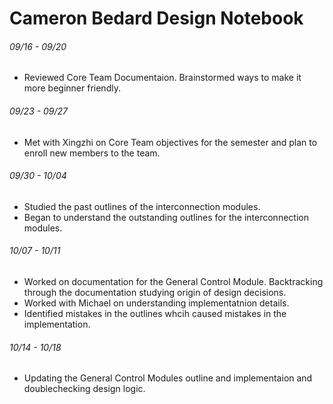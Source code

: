 # Cameron Bedard Design Notebook

###### 09/16 - 09/20
- Reviewed Core Team Documentaion. Brainstormed ways to make it more beginner friendly.
###### 09/23 - 09/27
- Met with Xingzhi on Core Team objectives for the semester and plan to enroll new members to the team.
###### 09/30 - 10/04
- Studied the past outlines of the interconnection modules.
- Began to understand the outstanding outlines for the interconnection modules.
###### 10/07 - 10/11
- Worked on documentation for the General Control Module. Backtracking through the documentation studying origin of design decisions.
- Worked with Michael on understanding implementatnion details.
- Identified mistakes in the outlines whcih caused mistakes in the implementation.
###### 10/14 - 10/18
- Updating the General Control Modules outline and implementaion and doublechecking design logic.
